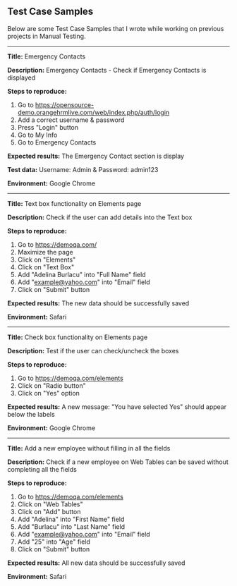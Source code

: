 ## Test Case Samples

Below are some Test Case Samples that I wrote while working on previous projects in Manual Testing.


------------------------------

**Title:** Emergency Contacts 

**Description:** 
Emergency Contacts - Check if Emergency Contacts is displayed

**Steps to reproduce:**

1. Go to https://opensource-demo.orangehrmlive.com/web/index.php/auth/login
2. Add a correct username & password
3. Press "Login" button
4. Go to My Info
5. Go to Emergency Contacts


**Expected results:** 
The Emergency Contact section is display

**Test data:** 
Username: Admin & Password: admin123

**Environment:** 
Google Chrome

------------------------------

**Title:** 
Text box functionality on Elements page

**Description:** 
Check if the user can add details into the Text box

**Steps to reproduce:**

1. Go to https://demoqa.com/
2. Maximize the page
3. Click on "Elements"
4. Click on "Text Box"
5. Add "Adelina Burlacu" into "Full Name" field
6. Add "example@yahoo.com" into "Email" field
7. Click on "Submit" button

**Expected results:** 
The new data should be successfully saved

**Environment:** 
Safari

------------------------------

**Title:** 
Check box functionality on Elements page

**Description:** 
Test if the user can check/uncheck the boxes 

**Steps to reproduce:**

1. Go to https://demoqa.com/elements
2. Click on "Radio button"
3. Click on "Yes" option

**Expected results:** 
A new message: "You have selected Yes" should appear below the labels

**Environment:** 
Google Chrome

------------------------------

**Title:**
Add a new employee without filling in all the fields

**Description:** 
Check if a new employee on Web Tables can be saved without completing all the fields

**Steps to reproduce:**

1. Go to https://demoqa.com/elements
2. Click on "Web Tables"
3. Click on "Add" button
4. Add "Adelina" into "First Name" field
5. Add "Burlacu" into "Last Name" field
6. Add "example@yahoo.com" into "Email" field
7. Add "25" into "Age" field
8. Click on "Submit" button

**Expected results:** 
All new data should be successfully saved 

**Environment:** 
Safari
